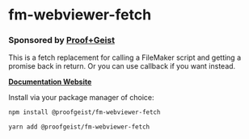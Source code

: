 # fm-webviewer-fetch

### Sponsored by [Proof+Geist](https://www.proofgeist.com/)

This is a fetch replacement for calling a FileMaker script and getting a promise back in return. Or you can use callback if you want instead.

**[Documentation Website](https://fm-webviewer-fetch.proofgeist.com)**

Install via your package manager of choice:
```bash
npm install @proofgeist/fm-webviewer-fetch
```
```bash
yarn add @proofgeist/fm-webviewer-fetch
```